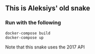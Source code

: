 ## This is Aleksiys' old snake
### Run with the following
```
docker-compose build
docker-compose up
```
Note that this snake uses the 2017 API

